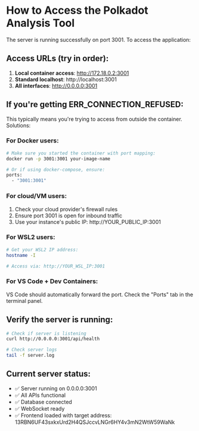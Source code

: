# How to Access the Polkadot Analysis Tool

The server is running successfully on port 3001. To access the application:

## Access URLs (try in order):

1. **Local container access**: http://172.18.0.2:3001
2. **Standard localhost**: http://localhost:3001
3. **All interfaces**: http://0.0.0.0:3001

## If you're getting ERR_CONNECTION_REFUSED:

This typically means you're trying to access from outside the container. Solutions:

### For Docker users:
```bash
# Make sure you started the container with port mapping:
docker run -p 3001:3001 your-image-name

# Or if using docker-compose, ensure:
ports:
  - "3001:3001"
```

### For cloud/VM users:
1. Check your cloud provider's firewall rules
2. Ensure port 3001 is open for inbound traffic
3. Use your instance's public IP: http://YOUR_PUBLIC_IP:3001

### For WSL2 users:
```bash
# Get your WSL2 IP address:
hostname -I

# Access via: http://YOUR_WSL_IP:3001
```

### For VS Code + Dev Containers:
VS Code should automatically forward the port. Check the "Ports" tab in the terminal panel.

## Verify the server is running:
```bash
# Check if server is listening
curl http://0.0.0.0:3001/api/health

# Check server logs
tail -f server.log
```

## Current server status:
- ✅ Server running on 0.0.0.0:3001
- ✅ All APIs functional
- ✅ Database connected
- ✅ WebSocket ready
- ✅ Frontend loaded with target address: 13RBN6UF43sxkxUrd2H4QSJccvLNGr6HY4v3mN2WtW59WaNk
